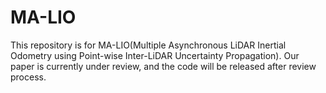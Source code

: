 # MA-LIO
This repository is for MA-LIO(Multiple Asynchronous LiDAR Inertial Odometry using Point-wise Inter-LiDAR Uncertainty Propagation).
Our paper is currently under review, and the code will be released after review process.

